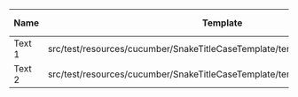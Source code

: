 |  Name  |                                   Template                                    | Single/Multi | Output Path |          File Pattern          |
|--------|-------------------------------------------------------------------------------|--------------|-------------|--------------------------------|
| Text 1 | src/test/resources/cucumber/SnakeTitleCaseTemplate/template/SingleTemplate.vm | Single       | single      | Destination.xml                |
| Text 2 | src/test/resources/cucumber/SnakeTitleCaseTemplate/template/MultiTemplate.vm  | Multi        | multi       | Destination\_${CLASS_NAME}.xml |

